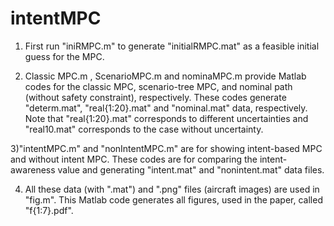 # intentMPC
1) First run "iniRMPC.m" to generate "initialRMPC.mat" as a feasible initial guess for the MPC.

2) Classic MPC.m ,  ScenarioMPC.m and nominaMPC.m provide Matlab codes for the classic MPC, scenario-tree MPC, and nominal path (without safety constraint), respectively. These codes generate "determ.mat", "real{1:20}.mat" and "nominal.mat" data, respectively. Note that "real{1:20}.mat" corresponds to different uncertainties and "real10.mat" corresponds to the case without uncertainty. 

3)"intentMPC.m" and "nonIntentMPC.m" are for showing intent-based MPC and without intent MPC. These codes are for comparing the intent-awareness value and generating "intent.mat" and "nonintent.mat" data files.


4) All these data (with ".mat") and ".png" files (aircraft images) are used in "fig.m". This Matlab code generates all figures, used in the paper, called "f{1:7}.pdf". 
